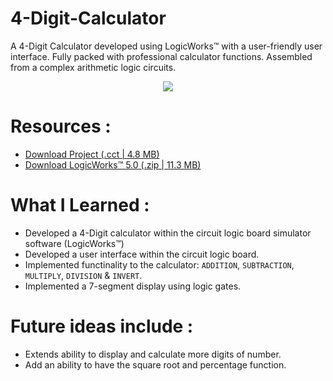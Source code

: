 # 4-Digit-Calculator
A 4-Digit Calculator developed using LogicWorks™ with a user-friendly user interface. Fully packed with professional calculator functions. Assembled from a complex arithmetic logic circuits. 


<p align="center">
  <img src="https://bellmcp.github.io/img/Projects_Calculator.jpg" />
</p>


# Resources :

* [Download Project (.cct | 4.8 MB)](https://bellmcp.github.io/work/Calculator.cct)
* [Download LogicWorks™ 5.0 (.zip | 11.3 MB)](https://bellmcp.github.io/work/LogicWorks5.zip)

# What I Learned :

* Developed a 4-Digit calculator within the circuit logic board simulator software (LogicWorks™)
* Developed a user interface within the circuit logic board.
* Implemented functinality to the calculator: `ADDITION`, `SUBTRACTION`, `MULTIPLY`, `DIVISION` & `INVERT`.
* Implemented a 7-segment display using logic gates.

# Future ideas include :

* Extends ability to display and calculate more digits of number.
* Add an ability to have the square root and percentage function.
